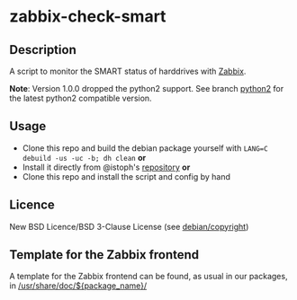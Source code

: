 # zabbix-check-smart

## Description

A script to monitor the SMART status of harddrives with [Zabbix](https://zabbix.com).

**Note**: Version 1.0.0 dropped the python2 support. See branch [python2](https://github.com/zabbix-deb/zabbix-check-smart/tree/python2) for the latest python2 compatible version.

## Usage

* Clone this repo and build the debian package yourself with `LANG=C debuild -us -uc -b; dh clean`
**or**
* Install it directly from @istoph's [repository](https://blog.chr.istoph.de/repository/)
**or**
* Clone this repo and install the script and config by hand

## Licence

New BSD Licence/BSD 3-Clause License (see [debian/copyright](debian/copyright))

## Template for the Zabbix frontend

A template for the Zabbix frontend can be found, as usual in our packages, in [/usr/share/doc/${package_name}/](examples/)
